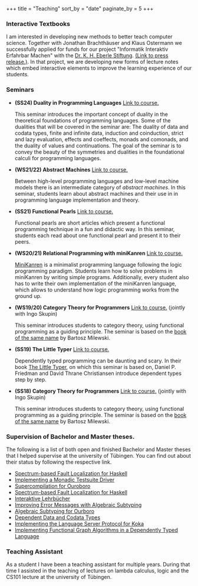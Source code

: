 +++
title = "Teaching"
sort_by = "date"
paginate_by = 5
+++

### Interactive Textbooks

I am interested in developing new methods to better teach computer science.
Together with Jonathan Brachthäuser and Klaus Ostermann we successfully applied for funds for our project "Informatik Interaktiv Erfahrbar Machen" with the [Dr. K. H. Eberle Stiftung](https://dreberlestiftung.de/). [(Link to press release.)](https://idw-online.de/de/news788056). In that project, we are developing new forms of lecture notes which embed interactive elements to improve the learning experience of our students.

### Seminars

- **(SS24) Duality in Programming Languages** [Link to course.](https://ps.informatik.uni-tuebingen.de/teaching/ss24/dual/)

  This seminar introduces the important concept of duality in the theoretical foundations of programming languages.
  Some of the dualities that will be covered in the seminar are: The duality of data and codata types, finite and infinite data, induction and coinduction, strict and lazy evaluation, effects and coeffects, monads and comonads, and the duality of values and continuations.
  The goal of the seminar is to convey the beauty of the symmetries and dualities in the foundational calculi for programming languages.

- **(WS21/22) Abstract Machines** [Link to course.](http://ps.informatik.uni-tuebingen.de/teaching/ws21/am/)

  Between high-level programming languages and low-level machine models there is an intermediate category of *abstract machines*. In this seminar, students learn about abstract machines and their use in in programming language implementation and theory.

- **(SS21) Functional Pearls** [Link to course.](http://ps.informatik.uni-tuebingen.de/teaching/ss21/pearls/)

  Functional pearls are short articles which present a functional programming technique in a fun and didactic way.
  In this seminar, students each read about one functional pearl and present it to their peers.

- **(WS20/21) Relational Programming with miniKanren** [Link to course.](http://ps.informatik.uni-tuebingen.de/teaching/ws20/miniKanren/)

  [MiniKanren](http://minikanren.org/) is a minimalist programming language following the logic programming paradigm. Students learn how to solve problems in miniKanren by writing simple programs. Additionally, every student also has to write their own implementation of the miniKanren language, which allows to understand how logic programming works from the ground up.

- **(WS19/20) Category Theory for Programmers** [Link to course.](http://ps.informatik.uni-tuebingen.de/teaching/ws19/cats/) (jointly with Ingo Skupin)

  This seminar introduces students to category theory, using functional programming as a guiding principle. The seminar is based on the [book of the same name](https://bartoszmilewski.com/2014/10/28/category-theory-for-programmers-the-preface/) by Bartosz Milewski.

- **(SS19) The Little Typer** [Link to course.](http://ps.informatik.uni-tuebingen.de/teaching/ss19/tlt/)

  Dependently typed programming can be daunting and scary.
  In their book [The Little Typer](https://thelittletyper.com/), on which this seminar is based on, Daniel P. Friedman and David Thrane Christiansen introduce dependent types step by step.

- **(SS18) Category Theory for Programmers** [Link to course.](http://ps.informatik.uni-tuebingen.de/teaching/ss18/cats/) (jointly with Ingo Skupin)

  This seminar introduces students to category theory, using functional programming as a guiding principle.
  The seminar is based on the [book of the same name](https://bartoszmilewski.com/2014/10/28/category-theory-for-programmers-the-preface/) by Bartosz Milewski.

### Supervision of Bachelor and Master theses.

The following is a list of both open and finished Bachelor and Master theses that I helped supervise at the university of Tübingen. You can find out about their status by following the respective link.

- [Spectrum-based Fault Localization for Haskell](https://se.informatik.uni-tuebingen.de/teaching/thesis/2022/01/10/sbfl-for-haskell/)
- [Implementing a Monadic Testsuite Driver](https://ps.informatik.uni-tuebingen.de/teaching/thesis/2022/10/05/monadic-testing/)
- [Supercompilation for Ouroboro](https://ps.informatik.uni-tuebingen.de/teaching/thesis/2020/08/10/supercompiling-ouroboro/)
- [Spectrum-based Fault Localization for Haskell](https://se.informatik.uni-tuebingen.de/teaching/thesis/2022/01/10/sbfl-for-haskell/)
- [Interaktive Lehrbücher](https://se.informatik.uni-tuebingen.de/teaching/thesis/2021/11/25/interactive-interpreters/)
- [Improving Error Messages with Algebraic Subtyping](https://se.informatik.uni-tuebingen.de/teaching/thesis/2021/11/01/type-errors/)
- [Algebraic Subtyping for Ourboro](https://ps.informatik.uni-tuebingen.de/teaching/thesis/2020/08/10/subtyping-ouroboro/)
- [Dependent Data and Codata Types](https://ps.informatik.uni-tuebingen.de/teaching/thesis/2020/08/10/dependent-data-codata/)
- [Implementing the Language Server Protocol for Koka](https://ps.informatik.uni-tuebingen.de/teaching/thesis/2018/09/20/lsp-server-koka/)
- [Implementing Functional Graph Algorithms in a Dependently Typed Language](https://ps.informatik.uni-tuebingen.de/teaching/thesis/2018/05/30/idris-graph-algos/)

### Teaching Assistant

As a student I have been a teaching assistant for multiple years.
During that time I assisted in the teaching of lectures on lambda calculus, logic and the CS101 lecture at the university of Tübingen.
